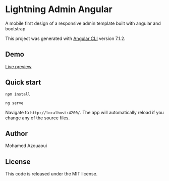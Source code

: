 # Lightning Admin Angular

A mobile first design of a responsive admin template built with angular and bootstrap 

This project was generated with [Angular CLI](https://github.com/angular/angular-cli) version 7.1.2.

## Demo
[Live preview](https://azouaoui-med.github.io/lightning-admin-angular/demo/)

## Quick start

```
npm install 

ng serve
```

Navigate to `http://localhost:4200/`. The app will automatically reload if you change any of the source files.

## Author
Mohamed Azouaoui

## License
This code is released under the MIT license.
